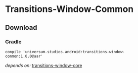 Transitions-Window-Common
===============

## Download ##

### Gradle ###

    compile 'universum.studios.android:transitions-window-common:1.0.0@aar'

_depends on:_
[transitions-window-core](https://github.com/universum-studios/android_transitions/tree/master/library-window-core)